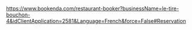 https://www.bookenda.com/restaurant-booker?businessName=le-tire-bouchon-4&idClientApplication=2581&Language=French&force=False#Reservation